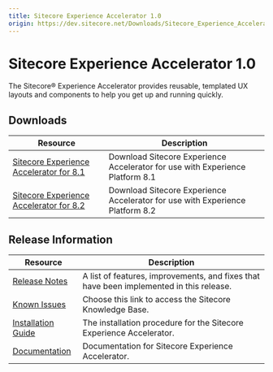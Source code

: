 ```yaml
---
title: Sitecore Experience Accelerator 1.0
origin: https://dev.sitecore.net/Downloads/Sitecore_Experience_Accelerator/10/Sitecore_Experience_Accelerator_10_Initial_Release.aspx
---
```


# Sitecore Experience Accelerator 1.0

The Sitecore® Experience Accelerator provides reusable, templated UX layouts and components to help you get up and running quickly.

## Downloads

 | Resource | Description |
 | --- | --- |
 | [Sitecore Experience Accelerator for 8.1](https://sitecoredev.azureedge.net/~/media/AA6079E6914B4C049B5C72FB92861893.ashx?date=20160825T123251) | Download Sitecore Experience Accelerator for use with Experience Platform 8.1 |
 | [Sitecore Experience Accelerator for 8.2](https://sitecoredev.azureedge.net/~/media/54BF92F19597442E8F16F0AC9E75A894.ashx?date=20160825T123347) | Download Sitecore Experience Accelerator for use with Experience Platform 8.2 |

## Release Information

 | Resource | Description |
 | --- | --- |
 | [Release Notes](https://dev.sitecore.net:443/downloads/Sitecore%20Experience%20Accelerator/10/Sitecore%20Experience%20Accelerator%2010%20Initial%20Release/Release%20Notes) | A list of features, improvements, and fixes that have been implemented in this release. |
 | [Known Issues](https://kb.sitecore.net/articles/196733) | Choose this link to access the Sitecore Knowledge Base. |
 | [Installation Guide](https://sitecoredev.azureedge.net/~/media/A01A0E837FDE4C3E93F11A6F0440CE9A.ashx?date=20160901T081729) | The installation procedure for the Sitecore Experience Accelerator. |
 | [Documentation](https://doc.sitecore.net:443/en/Products/Sitecore%20Experience%20Accelerator) | Documentation for Sitecore Experience Accelerator. |